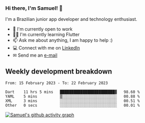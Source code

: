 ### Hi there, I'm Samuel! 👋

I'm a Brazilian junior app developer and technology enthusiast.

- 🏢 I'm currently open to work
- 👨‍💻 I'm currently learning Flutter
- 📫 Ask me about anything, I am happy to help :)
- 💻 Connect with me on [LinkedIn](https://www.linkedin.com/in/samuel-s-marques/)
- ✉ Send me an [e-mail](mailto:samuel.s.marques@protonmail.com)

## Weekly development breakdown
<!--START_SECTION:waka-->

```text
From: 15 February 2023 - To: 22 February 2023

Dart    11 hrs 5 mins   ████████████████████████▓   98.60 %
YAML    5 mins          ▒░░░░░░░░░░░░░░░░░░░░░░░░   00.88 %
XML     3 mins          ░░░░░░░░░░░░░░░░░░░░░░░░░   00.51 %
Other   0 secs          ░░░░░░░░░░░░░░░░░░░░░░░░░   00.01 %
```

<!--END_SECTION:waka-->

[![Samuel's github activity graph](https://activity-graph.herokuapp.com/graph?username=samuel-s-marques&theme=react-dark)](https://github.com/samuel-s-marques)

